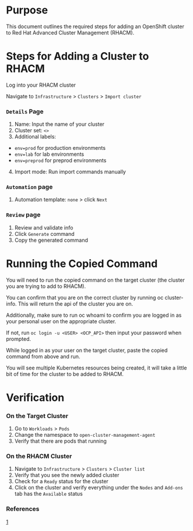 # Purpose
This document outlines the required steps for adding an OpenShift cluster to Red Hat Advanced Cluster Management (RHACM).

# Steps for Adding a Cluster to RHACM

Log into your RHACM cluster

Navigate to `Infrastructure` > `Clusters` > `Import cluster`

### `Details` Page

1. Name: Input the name of your cluster
2. Cluster set: `<>`
3. Additional labels: 
  - `env=prod` for production environments
  - `env=lab` for lab environments
  - `env=preprod` for preprod environments
4. Import mode: Run import commands manually

### `Automation` page
1. Automation template: `none` > click `Next`

### `Review` page
1. Review and validate info
2. Click `Generate` command
3. Copy the generated command

# Running the Copied Command

You will need to run the copied command on the target cluster (the cluster you are trying to add to RHACM).

You can confirm that you are on the correct cluster by running oc cluster-info. This will return the api of the cluster you are on.

Additionally, make sure to run oc whoami to confirm you are logged in as your personal user on the appropriate cluster. 

If not, run `oc login -u <USER> <OCP_API>` then input your password when prompted.

While logged in as your user on the target cluster, paste the copied command from above and run.

You will see multiple Kubernetes resources being created, it will take a little bit of time for the cluster to be added to RHACM.

# Verification

### On the Target Cluster
1. Go to `Workloads` > `Pods`
2. Change the namespace to `open-cluster-management-agent`
3. Verify that there are pods that running

### On the RHACM Cluster
1. Navigate to `Infrastructure` > `Clusters` > `Cluster list`
2. Verify that you see the newly added cluster
3. Check for a `Ready` status for the cluster
4. Click on the cluster and verify everything under the `Nodes` and `Add-ons` tab has the `Available` status

### References
[1](https://docs.redhat.com/en/documentation/red_hat_advanced_cluster_management_for_kubernetes/2.2/html/manage_cluster/importing-a-target-managed-cluster-to-the-hub-cluster#importing-a-cluster)

